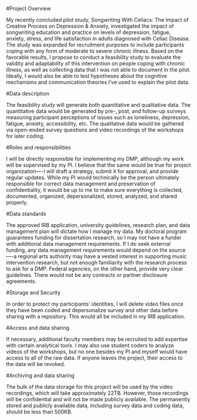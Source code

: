 #Project Overview

My recently concluded pilot study, Songwriting With Celiacs: The Impact of Creative Process on Depression & Anxiety, investigated the impact of songwriting education and practice on levels of depression, fatigue, anxiety, stress, and life satisfaction in adults diagnosed with Celiac Disease. The study was expanded for recruitment purposes to include participants coping with any form of moderate to severe chronic illness. Based on the favorable results, I propose to conduct a feasibility study to evaluate the validity and adaptability of this intervention on people coping with chronic illness, as well as collecting data that I was not able to document in the pilot. Ideally, I would also be able to test hypotheses about the cognitive mechanisms and communication theories I’ve used to explain the pilot data. 

#Data description

The feasibility study will generate both quantitative and qualitative data. The quantitative data would be generated by pre-, post, and follow-up surveys measuring participant perceptions of issues such as loneliness, depression, fatigue, anxiety, accessibility, etc. The qualitative data would be gathered via open-ended survey questions and video recordings of the workshops for later coding. 

#Roles and responsibilities

I will be directly responsible for implementing my DMP, although my work will be supervised by my PI. I believe that the same would be true for project organization—-I will draft a strategy, submit it for approval, and provide regular updates. While my PI would technically be the person ultimately responsible for correct data management and preservation of confidentiality, it would be up to me to make sure everything is collected, documented, organized, depersonalized, stored, analyzed, and shared properly. 

#Data standards

The approved IRB application, university guidelines, research plan, and data management plan will dictate how I manage my data. My doctoral program guarantees funding for dissertation research, so I may not have a funder with additional data management requirements. If I do seek external funding, any data management requirements would depend on the source—-a regional arts authority may have a vested interest in supporting music intervention research, but not enough familiarity with the research process to ask for a DMP. Federal agencies, on the other hand, provide very clear guidelines. There would not be any contracts or partner disclosure agreements.

#Storage and Security

In order to protect my participants’ identities, I will delete video files once they have been coded and depersonalize survey and other data before sharing with a repository. This would all be included in my IRB application.

#Access and data sharing

If necessary, additional faculty members may be recruited to add expertise with certain analytical tools. I may also use student coders to analyze videos of the workshops, but no one besides my PI and myself would have access to all of the raw data. If anyone leaves the project, their access to the data will be revoked.

#Archiving and data sharing

The bulk of the data storage for this project will be used by the video recordings, which will take approximately 22TB. However, those recordings will be confidential and will not be made publicly available. The permanently stored and publicly available data, including survey data and coding data, should be less than 500KB.

